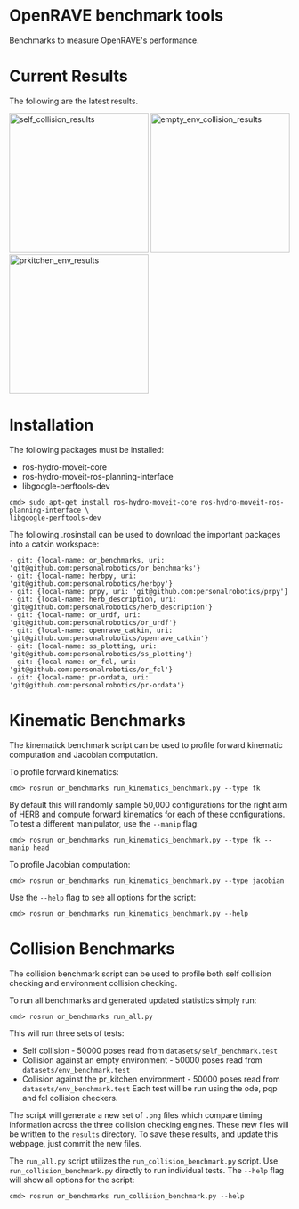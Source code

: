 # OpenRAVE benchmark tools
Benchmarks to measure OpenRAVE's performance.

# Current Results
The following are the latest results.

<img src="https://github.com/personalrobotics/or_benchmarks/blob/master/results/self_collision.cps.png" alt="self_collision_results" width="250"/>
<img src="https://github.com/personalrobotics/or_benchmarks/blob/master/results/empty_env_collision.cps.png" alt="empty_env_collision_results" width="250"/>
<img src="https://github.com/personalrobotics/or_benchmarks/blob/master/results/prkitchen_collision.cps.png" alt="prkitchen_env_results" width="250" />

# Installation
The following packages must be installed:
* ros-hydro-moveit-core
* ros-hydro-moveit-ros-planning-interface
* libgoogle-perftools-dev
```
cmd> sudo apt-get install ros-hydro-moveit-core ros-hydro-moveit-ros-planning-interface \
libgoogle-perftools-dev
```

The following .rosinstall can be used to download the important packages into a catkin workspace:

```
- git: {local-name: or_benchmarks, uri: 'git@github.com:personalrobotics/or_benchmarks'}
- git: {local-name: herbpy, uri: 'git@github.com:personalrobotics/herbpy'}
- git: {local-name: prpy, uri: 'git@github.com:personalrobotics/prpy'}
- git: {local-name: herb_description, uri: 'git@github.com:personalrobotics/herb_description'}
- git: {local-name: or_urdf, uri: 'git@github.com:personalrobotics/or_urdf'}
- git: {local-name: openrave_catkin, uri: 'git@github.com:personalrobotics/openrave_catkin'}
- git: {local-name: ss_plotting, uri: 'git@github.com:personalrobotics/ss_plotting'}
- git: {local-name: or_fcl, uri: 'git@github.com:personalrobotics/or_fcl'}
- git: {local-name: pr-ordata, uri: 'git@github.com:personalrobotics/pr-ordata'}
```

# Kinematic Benchmarks
The kinematick benchmark script can be used to profile forward kinematic computation and Jacobian computation.  

To profile forward kinematics:
```
cmd> rosrun or_benchmarks run_kinematics_benchmark.py --type fk
```
By default this will randomly sample 50,000 configurations for the right arm of HERB and compute forward kinematics for each of these configurations.  To test a different manipulator, use the ```--manip``` flag:
```
cmd> rosrun or_benchmarks run_kinematics_benchmark.py --type fk --manip head
```

To profile Jacobian computation:
```
cmd> rosrun or_benchmarks run_kinematics_benchmark.py --type jacobian
```

Use the ```--help``` flag to see all options for the script:
```
cmd> rosrun or_benchmarks run_kinematics_benchmark.py --help
```

# Collision Benchmarks
The collision benchmark script can be used to profile both self collision checking and environment collision checking.

To run all benchmarks and generated updated statistics simply run:
```
cmd> rosrun or_benchmarks run_all.py
```
This will run three sets of tests:
* Self collision - 50000 poses read from ```datasets/self_benchmark.test```
* Collision against an empty environment - 50000 poses read from ```datasets/env_benchmark.test```
* Collision against the pr_kitchen environment - 50000 poses read from ```datasets/env_benchmark.test```
Each test will be run using the ode, pqp and fcl collision checkers.

The script will generate a new set of ```.png``` files which compare timing information across the three collision checking engines.  These new files will be written to the ```results``` directory.  To save these results, and update this webpage, just commit the new files.

The ```run_all.py``` script utilizes the ```run_collision_benchmark.py``` script. Use ```run_collision_benchmark.py``` directly to run individual tests.  The ```--help``` flag will show all options for the script:
```
cmd> rosrun or_benchmarks run_collision_benchmark.py --help
```
